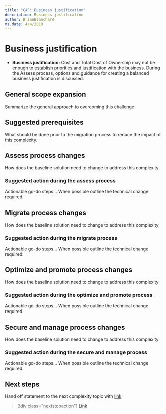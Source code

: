 ```yaml
---
title: "CAF: Business justification"
description: Business justification
author: BrianBlanchard
ms.date: 4/4/2019
---
```


# Business justification

- **Business justification:** Cost and Total Cost of Ownership may not be enough to establish priorities and justification with the business. During the Assess process, options and guidance for creating a balanced business justification is discussed.

## General scope expansion

Summarize the general approach to overcoming this challenge

## Suggested prerequisites

What should be done prior to the migration process to reduce the impact of this complexity.

## Assess process changes

How does the baseline solution need to change to address this complexity

### Suggested action during the assess process

Actionable go-do steps... When possible outline the technical change required.

## Migrate process changes

How does the baseline solution need to change to address this complexity

### Suggested action during the migrate process

Actionable go-do steps... When possible outline the technical change required.

## Optimize and promote process changes

How does the baseline solution need to change to address this complexity

### Suggested action during the optimize and promote process

Actionable go-do steps... When possible outline the technical change required.

## Secure and manage process changes

How does the baseline solution need to change to address this complexity

### Suggested action during the secure and manage process

Actionable go-do steps... When possible outline the technical change required.

## Next steps

Hand off statement to the next complexity topic with [link](./link.md)

> [!div class="nextstepaction"]
> [Link](./link.md)